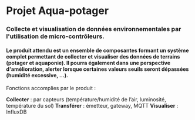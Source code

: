 # Projet Aqua-potager
### Collecte et visualisation de données environnementales par l'utilisation de micro-contrôleurs.

#### Le produit attendu est un ensemble de composantes formant un système complet permettant de collecter et visualiser des données de terrains (potager et aquaponie). Il pourra également dans une perspective d'amélioration, alerter lorsque certaines valeurs seuils seront dépassées (humidité excessive, …).

Fonctions accomplies par le produit : 
 
**Collecter** : par capteurs (température/humidité de l’air, luminosité, température du sol)
**Transférer** : émetteur, gateway, MQTT
**Visualiser** : InfluxDB
